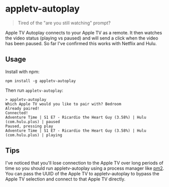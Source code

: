 # appletv-autoplay
> Tired of the "are you still watching" prompt?

Apple TV Autoplay connects to your Apple TV as a remote. It then watches the video status (playing vs paused) and will send a click when the video has been paused. So far I've confirmed this works with Netflix and Hulu.

## Usage

Install with npm:

```
npm install -g appletv-autoplay
```

Then run `appletv-autoplay`:

```
> appletv-autoplay
Which Apple TV would you like to pair with? Bedroom
Already paired!
Connected!
Adventure Time | S1 E7 - Ricardio the Heart Guy (3.58%) | Hulu (com.hulu.plus) | paused
Paused, pressing play
Adventure Time | S1 E7 - Ricardio the Heart Guy (3.58%) | Hulu (com.hulu.plus) | playing
```

## Tips

I've noticed that you'll lose connection to the Apple TV over long periods of time so you should run appletv-autoplay using a process manager like [pm2](https://github.com/Unitech/pm2). You can pass the UUID of the Apple TV to appletv-autoplay to bypass the Apple TV selection and connect to that Apple TV directly.
